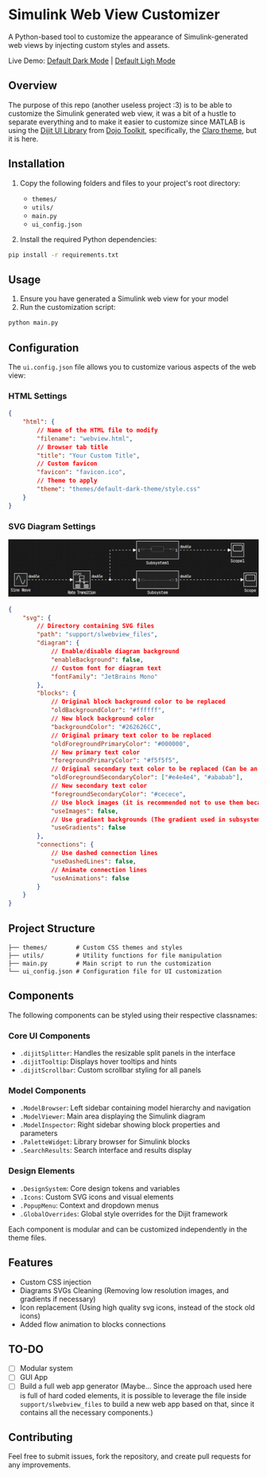 # Simulink Web View Customizer

A Python-based tool to customize the appearance of Simulink-generated web views by injecting custom styles and assets.

Live Demo: [Default Dark Mode]() | [Default Ligh Mode]()

## Overview

The purpose of this repo (another useless project :3) is to be able to customize the Simulink generated web view, it was a bit of a hustle to separate everything and to make it easier to customize since MATLAB is using the [Dijit UI Library](https://dojotoolkit.org/reference-guide/1.10/dijit/index.html) from [Dojo Toolkit](https://dojotoolkit.org/), specifically, the [Claro theme](https://download.dojotoolkit.org/release-1.5.0/dojo-release-1.5.0/dijit/themes/themeTester.html?theme=claro), but it is here.

## Installation

1. Copy the following folders and files to your project's root directory:

    - `themes/`
    - `utils/`
    - `main.py`
    - `ui_config.json`

2. Install the required Python dependencies:

```bash
pip install -r requirements.txt
```

## Usage

1. Ensure you have generated a Simulink web view for your model
2. Run the customization script:

```bash
python main.py
```

## Configuration

The `ui.config.json` file allows you to customize various aspects of the web view:

### HTML Settings

```json
{
    "html": {
        // Name of the HTML file to modify
        "filename": "webview.html",
        // Browser tab title
        "title": "Your Custom Title",
        // Custom favicon
        "favicon": "favicon.ico",
        // Theme to apply
        "theme": "themes/default-dark-theme/style.css"
    }
}
```

### SVG Diagram Settings

![Flow animation](assets/flow_animation.gif)

```json
{
    "svg": {
        // Directory containing SVG files
        "path": "support/slwebview_files",
        "diagram": {
            // Enable/disable diagram background
            "enableBackground": false,
            // Custom font for diagram text
            "fontFamily": "JetBrains Mono"
        },
        "blocks": {
            // Original block background color to be replaced
            "oldBackgroundColor": "#ffffff",
            // New block background color
            "backgroundColor": "#262626CC",
            // Original primary text color to be replaced
            "oldForegroundPrimaryColor": "#000000",
            // New primary text color
            "foregroundPrimaryColor": "#f5f5f5",
            // Original secondary text color to be replaced (Can be an array)
            "oldForegroundSecondaryColor": ["#e4e4e4", "#ababab"],
            // New secondary text color
            "foregroundSecondaryColor": "#cecece",
            // Use block images (it is recommended not to use them because of the poor quality)
            "useImages": false,
            // Use gradient backgrounds (The gradient used in subsystems and other blocks)
            "useGradients": false
        },
        "connections": {
            // Use dashed connection lines
            "useDashedLines": false,
            // Animate connection lines
            "useAnimations": false
        }
    }
}
```

## Project Structure

```text
├── themes/        # Custom CSS themes and styles
├── utils/         # Utility functions for file manipulation
├── main.py        # Main script to run the customization
└── ui_config.json # Configuration file for UI customization
```

## Components

The following components can be styled using their respective classnames:

### Core UI Components

-   `.dijitSplitter`: Handles the resizable split panels in the interface
-   `.dijitTooltip`: Displays hover tooltips and hints
-   `.dijitScrollbar`: Custom scrollbar styling for all panels

### Model Components

-   `.ModelBrowser`: Left sidebar containing model hierarchy and navigation
-   `.ModelViewer`: Main area displaying the Simulink diagram
-   `.ModelInspector`: Right sidebar showing block properties and parameters
-   `.PaletteWidget`: Library browser for Simulink blocks
-   `.SearchResults`: Search interface and results display

### Design Elements

-   `.DesignSystem`: Core design tokens and variables
-   `.Icons`: Custom SVG icons and visual elements
-   `.PopupMenu`: Context and dropdown menus
-   `.GlobalOverrides`: Global style overrides for the Dijit framework

Each component is modular and can be customized independently in the theme files.

## Features

-   Custom CSS injection
-   Diagrams SVGs Cleaning (Removing low resolution images, and gradients if necessary)
-   Icon replacement (Using high quality svg icons, instead of the stock old icons)
-   Added flow animation to blocks connections

## TO-DO

-   [ ] Modular system
-   [ ] GUI App
-   [ ] Build a full web app generator (Maybe... Since the approach used here is full of hard coded elements, it is possible to leverage the file inside `support/slwebview_files` to build a new web app based on that, since it contains all the necessary components.)

## Contributing

Feel free to submit issues, fork the repository, and create pull requests for any improvements.
